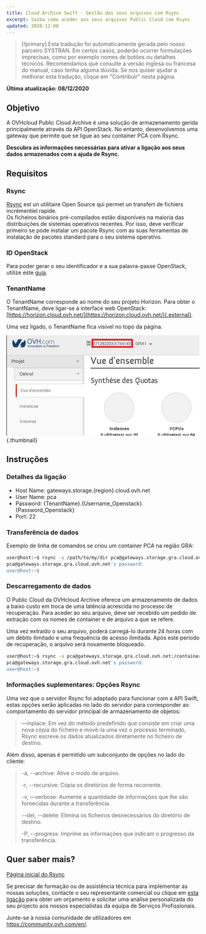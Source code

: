```yaml
---
title: Cloud Archive Swift - Gestão dos seus arquivos com Rsync
excerpt: Saiba como aceder aos seus arquivos Public Cloud com Rsync
updated: 2020-12-08
---
```


> [!primary]
> Esta tradução foi automaticamente gerada pelo nosso parceiro SYSTRAN. Em certos casos, poderão ocorrer formulações imprecisas, como por exemplo nomes de botões ou detalhes técnicos. Recomendamos que consulte a versão inglesa ou francesa do manual, caso tenha alguma dúvida. Se nos quiser ajudar a melhorar esta tradução, clique em "Contribuir" nesta página.
>

**Última atualização: 08/12/2020**

## Objetivo

A OVHcloud Public Cloud Archive é uma solução de armazenamento gerida principalmente através da API OpenStack. No entanto, desenvolvemos uma gateway que permite que se ligue ao seu container PCA com Rsync.

**Descubra as informações necessárias para ativar a ligação aos seus dados armazenados com a ajuda de Rsync.**

## Requisitos

### Rsync

[Rsync](https://rsync.samba.org/) est un utilitaire Open Source qui permet un transfert de fichiers incrémentiel rapide.<br>
Os ficheiros binários pré-compilados estão disponíveis na maioria das distribuições de sistemas operativos recentes. Por isso, deve verificar primeiro se pode instalar um pacote Rsync com as suas ferramentas de instalação de pacotes standard para o seu sistema operativo.

### ID OpenStack

Para poder gerar o seu identificador e a sua palavra-passe OpenStack, utilize este [guia](/pages/public_cloud/compute/introducing_horizon).

### TenantName

O TenantName corresponde ao nome do seu projeto Horizon. Para obter o TenantName, deve ligar-se à interface web OpenStack: [https://horizon.cloud.ovh.net/](https://horizon.cloud.ovh.net/){.external}.

Uma vez ligado, o TenantName fica visível no topo da página.

![horizon](images/image1.png){.thumbnail}

## Instruções

### Detalhes da ligação

- Host Name: gateways.storage.{region}.cloud.ovh.net
- User Name: pca
- Password: {TenantName}.{Username_Openstack}.{Password_Openstack}
- Port: 22

### Transferência de dados

Exemplo de linha de comandos se criou um container PCA na região GRA:

```bash
user@host:~$ rsync -a /path/to/my/dir pca@gateways.storage.gra.cloud.ovh.net:/container
pca@gateways.storage.gra.cloud.ovh.net's password:
user@host:~$
```

### Descarregamento de dados

O Public Cloud da OVHcloud Archive oferece um armazenamento de dados a baixo custo em troca de uma latência acrescida no processo de recuperação. Para aceder ao seu arquivo, deve ser recebido um pedido de extração com os nomes de container e de arquivo a que se refere.

Uma vez extraído o seu arquivo, poderá carregá-lo durante 24 horas com um débito ilimitado e uma frequência de acesso ilimitada. Após este período de recuperação, o arquivo será novamente bloqueado.

```bash
user@host:~$ rsync -a pca@gateways.storage.gra.cloud.ovh.net:/container
pca@gateways.storage.gra.cloud.ovh.net's password:
user@host:~$
```

### Informações suplementares: Opções Rsync

Uma vez que o servidor Rsync foi adaptado para funcionar com a API Swift, estas opções serão aplicadas no lado do servidor para corresponder ao comportamento do servidor principal de armazenamento de objetos:

> —inplace: Em vez do método predefinido que consiste em criar uma nova cópia do ficheiro e movê-la uma vez o processo terminado, Rsync escreve os dados atualizados diretamente no ficheiro de destino.
>

Além disso, apenas é permitido um subconjunto de opções no lado do cliente:

> -a, --archive: Ative o modo de arquivo.
>
> -r, --recursive: Cópia os diretórios de forma recorrente.
>
> -v, —verbose: Aumente a quantidade de informações que lhe são fornecidas durante a transferência.
>
> --del, --delete: Elimina os ficheiros desnecessários do diretório de destino.
>
> -P, --progress: Imprime as informações que indicam o progresso da transferência.


## Quer saber mais?

[Página inicial do Rsync](https://linux.die.net/man/1/rsync)

Se precisar de formação ou de assistência técnica para implementar as nossas soluções, contacte o seu representante comercial ou clique em [esta ligação](https://www.ovhcloud.com/pt/professional-services/) para obter um orçamento e solicitar uma análise personalizada do seu projecto aos nossos especialistas da equipa de Serviços Profissionais.

Junte-se à nossa comunidade de utilizadores em <https://community.ovh.com/en/>.
